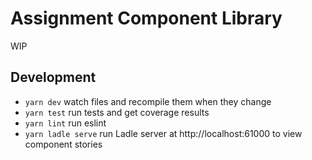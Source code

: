# Assignment Component Library

WIP

## Development

- `yarn dev` watch files and recompile them when they change
- `yarn test` run tests and get coverage results
- `yarn lint` run eslint
- `yarn ladle serve` run Ladle server at http://localhost:61000 to view component stories
